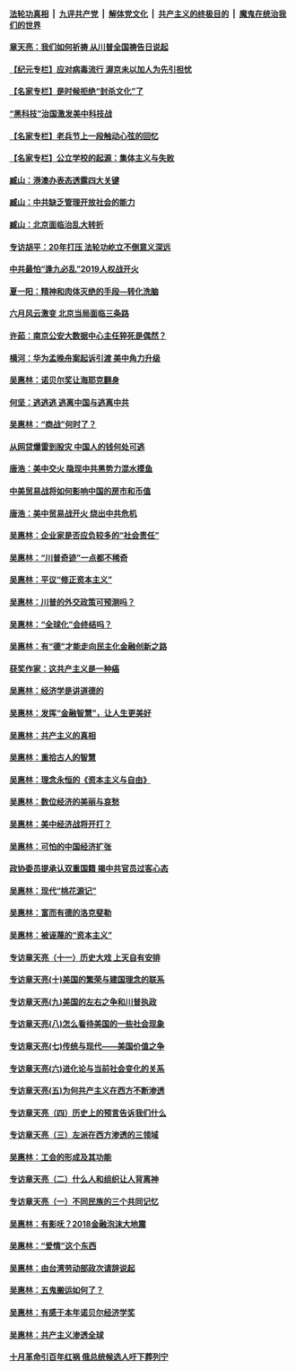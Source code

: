 ####  [法轮功真相](../../../../basic/blob/master/README.md?t=06210902) &nbsp;|&nbsp; [九评共产党](../../../../9ping.md/blob/master/README.md?t=06210902) &nbsp;|&nbsp; [解体党文化](../../../../jtdwh.md/blob/master/README.md?t=06210902)  &nbsp;|&nbsp; [共产主义的终极目的](../../../../gczydzjmd.md/blob/master/README.md?t=06210902) &nbsp;|&nbsp; [魔鬼在统治我们的世界](../../../../mgztzwmdsj.md/blob/master/README.md?t=06210902) 

#### [章天亮：我们如何祈祷 从川普全国祷告日说起](../pages/nsc423/n11944627.md?t=06210902) 

#### [【纪元专栏】应对病毒流行 渥京未以加人为先引担忧](../pages/nsc423/n11875714.md?t=06210902) 

#### [【名家专栏】是时候拒绝“封杀文化”了](../pages/nsc423/n11814093.md?t=06210902) 

#### [“黑科技”治国激发美中科技战](../pages/nsc423/n11638056.md?t=06210902) 

#### [【名家专栏】老兵节上一段触动心弦的回忆](../pages/nsc423/n11646016.md?t=06210902) 

#### [【名家专栏】公立学校的起源：集体主义与失败](../pages/nsc423/n11601833.md?t=06210902) 

#### [臧山：港澳办表态透露四大关键](../pages/nsc423/n11421628.md?t=06210902) 

#### [臧山：中共缺乏管理开放社会的能力](../pages/nsc423/n11407457.md?t=06210902) 

#### [臧山：北京面临治乱大转折](../pages/nsc423/n11406895.md?t=06210902) 

#### [专访胡平：20年打压 法轮功屹立不倒意义深远](../pages/nsc423/n11398800.md?t=06210902) 

#### [中共最怕“逢九必乱”2019人权战开火](../pages/nsc423/n11385248.md?t=06210902) 

#### [夏一阳：精神和肉体灭绝的手段—转化洗脑](../pages/nsc423/n11368250.md?t=06210902) 

#### [六月风云激变 北京当局面临三条路](../pages/nsc423/n11313668.md?t=06210902) 

#### [许茹：南京公安大数据中心主任猝死是偶然？](../pages/nsc423/n11064744.md?t=06210902) 

#### [横河：华为孟晚舟案起诉引渡 美中角力升级](../pages/nsc423/n11027230.md?t=06210902) 

#### [吴惠林：诺贝尔奖让海耶克翻身](../pages/nsc423/n10890049.md?t=06210902) 

#### [何坚：逃逃逃 逃离中国与逃离中共](../pages/nsc423/n10592891.md?t=06210902) 

#### [吴惠林：“商战”何时了？](../pages/nsc423/n10573558.md?t=06210902) 

#### [从网贷爆雷到股灾 中国人的钱何处可逃](../pages/nsc423/n10572800.md?t=06210902) 

#### [唐浩：美中交火 隐现中共黑势力混水摸鱼](../pages/nsc423/n10544040.md?t=06210902) 

#### [中美贸易战将如何影响中国的房市和币值](../pages/nsc423/n10543697.md?t=06210902) 

#### [唐浩：美中贸易战开火 烧出中共危机](../pages/nsc423/n10540126.md?t=06210902) 

#### [吴惠林：企业家是否应负较多的“社会责任”](../pages/nsc423/n10535022.md?t=06210902) 

#### [吴惠林：“川普奇迹”一点都不稀奇](../pages/nsc423/n10512808.md?t=06210902) 

#### [吴惠林：平议“修正资本主义”](../pages/nsc423/n10495724.md?t=06210902) 

#### [吴惠林：川普的外交政策可预测吗？](../pages/nsc423/n10462387.md?t=06210902) 

#### [吴惠林：“全球化”会终结吗？](../pages/nsc423/n10452838.md?t=06210902) 

#### [吴惠林：有“德”才能走向民主化金融创新之路](../pages/nsc423/n10432292.md?t=06210902) 

#### [获奖作家：这共产主义是一种癌](../pages/nsc423/n10431541.md?t=06210902) 

#### [吴惠林：经济学是讲道德的](../pages/nsc423/n10398014.md?t=06210902) 

#### [吴惠林：发挥“金融智慧”，让人生更美好](../pages/nsc423/n10375019.md?t=06210902) 

#### [吴惠林：共产主义的真相](../pages/nsc423/n10351394.md?t=06210902) 

#### [吴惠林：重拾古人的智慧](../pages/nsc423/n10337691.md?t=06210902) 

#### [吴惠林：理念永恒的《资本主义与自由》](../pages/nsc423/n10316274.md?t=06210902) 

#### [吴惠林：数位经济的美丽与哀愁](../pages/nsc423/n10292946.md?t=06210902) 

#### [吴惠林：美中经济战将开打？](../pages/nsc423/n10258825.md?t=06210902) 

#### [吴惠林：可怕的中国经济扩张](../pages/nsc423/n10219147.md?t=06210902) 

#### [政协委员提承认双重国籍 揭中共官员过客心态](../pages/nsc423/n10208809.md?t=06210902) 

#### [吴惠林：现代“桃花源记”](../pages/nsc423/n10185234.md?t=06210902) 

#### [吴惠林：富而有德的洛克斐勒](../pages/nsc423/n10142264.md?t=06210902) 

#### [吴惠林：被诬蔑的“资本主义”](../pages/nsc423/n10124816.md?t=06210902) 

#### [专访章天亮（十一）历史大戏 上天自有安排](../pages/nsc423/n10094905.md?t=06210902) 

#### [专访章天亮(十)美国的繁荣与建国理念的联系](../pages/nsc423/n10094899.md?t=06210902) 

#### [专访章天亮(九)美国的左右之争和川普执政](../pages/nsc423/n10094889.md?t=06210902) 

#### [专访章天亮(八)怎么看待美国的一些社会现象](../pages/nsc423/n10094857.md?t=06210902) 

#### [专访章天亮(七)传统与现代——美国价值之争](../pages/nsc423/n10093140.md?t=06210902) 

#### [专访章天亮(六)进化论与当前社会变化的关系](../pages/nsc423/n10092036.md?t=06210902) 

#### [专访章天亮(五)为何共产主义在西方不断渗透](../pages/nsc423/n10083620.md?t=06210902) 

#### [专访章天亮（四）历史上的预言告诉我们什么](../pages/nsc423/n10083606.md?t=06210902) 

#### [专访章天亮（三）左派在西方渗透的三领域](../pages/nsc423/n10081115.md?t=06210902) 

#### [吴惠林：工会的形成及其功能](../pages/nsc423/n10080633.md?t=06210902) 

#### [专访章天亮（二）什么人和组织让人背离神](../pages/nsc423/n10076637.md?t=06210902) 

#### [专访章天亮（一）不同民族的三个共同记忆](../pages/nsc423/n10074188.md?t=06210902) 

#### [吴惠林：有影呒？2018金融泡沫大地震](../pages/nsc423/n10040534.md?t=06210902) 

#### [吴惠林：“爱情”这个东西](../pages/nsc423/n10019423.md?t=06210902) 

#### [吴惠林：由台湾劳动部政次请辞说起](../pages/nsc423/n9979679.md?t=06210902) 

#### [吴惠林：五鬼搬运如何了？](../pages/nsc423/n9925338.md?t=06210902) 

#### [吴惠林：有感于本年诺贝尔经济学奖](../pages/nsc423/n9871883.md?t=06210902) 

#### [吴惠林：共产主义渗透全球](../pages/nsc423/n9812748.md?t=06210902) 

#### [十月革命引百年红祸 俄总统候选人吁下葬列宁](../pages/nsc423/n9810182.md?t=06210902) 

